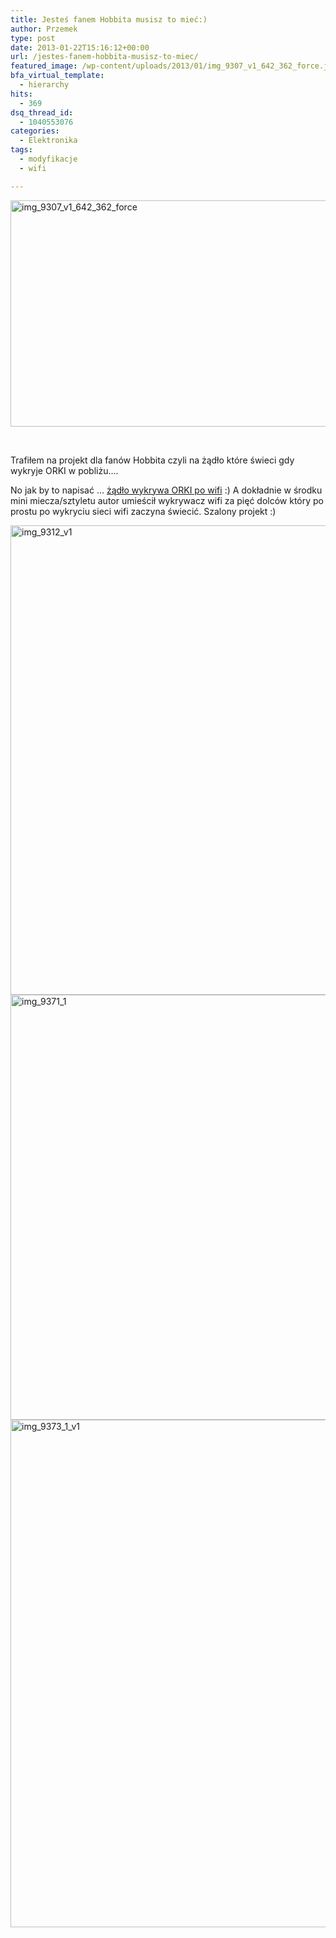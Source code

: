 ```yaml
---
title: Jesteś fanem Hobbita musisz to mieć:)
author: Przemek
type: post
date: 2013-01-22T15:16:12+00:00
url: /jestes-fanem-hobbita-musisz-to-miec/
featured_image: /wp-content/uploads/2013/01/img_9307_v1_642_362_force.jpg
bfa_virtual_template:
  - hierarchy
hits:
  - 369
dsq_thread_id:
  - 1040553076
categories:
  - Elektronika
tags:
  - modyfikacje
  - wifi

---
```

<a href="http://techfreak.pl/jestes-fanem-hobbita-musisz-to-miec/img_9307_v1_642_362_force/" rel="attachment wp-att-1947"><img class="aligncenter size-full wp-image-1947" alt="img_9307_v1_642_362_force" src="http://techfreak.pl/wp-content/uploads/2013/01/img_9307_v1_642_362_force.jpg" width="642" height="362" /></a>

&nbsp;

Trafiłem na projekt dla fanów Hobbita czyli na żądło które świeci gdy wykryje ORKI w pobliżu&#8230;.

<!--more-->

No jak by to napisać &#8230; <a href="http://jomegat.wordpress.com/2013/01/20/oh-sting-where-art-thou-wifi/" target="_blank">żądło wykrywa ORKI po wifi</a> :) A dokładnie w środku mini miecza/sztyletu autor umieścił wykrywacz wifi za pięć dolców który po prostu po wykryciu sieci wifi zaczyna świecić. Szalony projekt :)

<a href="http://techfreak.pl/jestes-fanem-hobbita-musisz-to-miec/img_9312_v1/" rel="attachment wp-att-1948"><img class="aligncenter size-full wp-image-1948" alt="img_9312_v1" src="http://techfreak.pl/wp-content/uploads/2013/01/img_9312_v1.jpg" width="510" height="751" /></a> <a href="http://techfreak.pl/jestes-fanem-hobbita-musisz-to-miec/img_9371_1/" rel="attachment wp-att-1949"><img class="aligncenter size-full wp-image-1949" alt="img_9371_1" src="http://techfreak.pl/wp-content/uploads/2013/01/img_9371_1.jpg" width="510" height="680" /></a> <a href="http://techfreak.pl/jestes-fanem-hobbita-musisz-to-miec/img_9373_1_v1/" rel="attachment wp-att-1950"><img class="aligncenter size-full wp-image-1950" alt="img_9373_1_v1" src="http://techfreak.pl/wp-content/uploads/2013/01/img_9373_1_v1.jpg" width="510" height="812" /></a>

&nbsp;

&nbsp;

&nbsp;